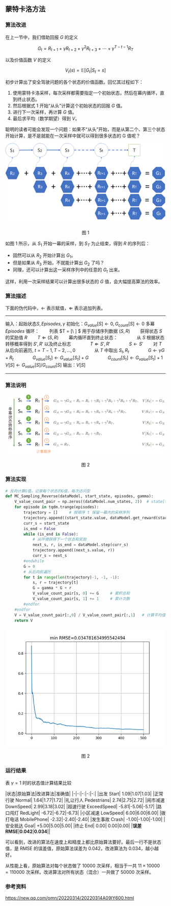 
## 蒙特卡洛方法

### 算法改进

在上一节中，我们借助回报 $G$ 的定义

$$
G_t = R_{t+1}+\gamma R_{t+2}+\gamma^2 R_{t+3}+ \cdots +\gamma^{T-t-1} R_{T}  \tag{1}
$$

以及价值函数 $V$ 的定义

$$
V_t(s) = \mathbb E [G_t | S_t = s]
\tag{2}
$$

初步计算出了安全驾驶问题的各个状态的价值函数。回忆其过程如下：

1. 使用蒙特卡洛采样，每次采样都需要指定一个初始状态，然后在幕内循环，直到终止状态。
2. 然后根据式 1 开始“从头”计算这个初始状态的回报 $G$ 值。
3. 进行下一次采样，再计算 $G$ 值。
4. 最后求平均（数学期望）得到 $V$。

聪明的读者可能会发现一个问题：如果不“从头”开始，而是从第二个、第三个状态开始计算，是不是就能在一次采样中就可以得到很多状态的 G 值呢？

<center>
<img src="./img/MC-1.png" width="600">

图 1 
</center>

如图 1 所示，从 $S_1$ 开始一幕的采样，到 $S_T$ 为止结束，得到 $R$ 的序列后：
- 固然可以从 $R_2$ 开始计算出 $G_1$。
- 但是如果从 $R_3$ 开始，不就能计算出 $G_2$ 了吗？
- 同理，还可以计算出这一采样序列中的任意的 $G_t$ 出来。

这样，利用一次采样结果可以计算出很多状态的 $G$ 值，会大幅提高算法的效率。


### 算法描述

下面的伪代码中，$\leftarrow$ 表示赋值，$\Leftarrow$ 表示追加列表。

---

输入：起始状态$S,Episodes,\gamma$
初始化：$G_{value}[S] \leftarrow 0, G_{count}[S] \leftarrow 0$
多幕 $Episodes$ 循环：
　　列表 $T = [\ ] $ 用于存储序列数据 $(S,R)$
　　获得状态 $S$ 的奖励值 $R$
　　$T \Leftarrow (S,R)$
　　幕内循环直到终止状态：
　　　　从 $S$ 根据状态转移概率得到 $S',R'$ 以及终止标志
　　　　$T \Leftarrow S',R'$
　　　　$S \leftarrow S'$
　　对 $T$ 从后向前遍历, $t=T-1,T-2,...,0$
　　　　从 $T$ 中取出 $S_t,R_t$
　　　　$G \leftarrow \gamma G+R_t$
　　　　$G_{value}[S_t] \leftarrow G_{value}[S_t]+G$
　　　　$G_{count}[S_t] \leftarrow G_{value}[S_t]+1$
$V[S] \leftarrow G_{value}[S] / G_{count}[S]$
输出：$V[S]$

---

### 算法说明

<center>
<img src="./img/MC-2.png">

图 2
</center>


### 算法实现

```Python
# 反向计算G值，记录每个状态的G值，每次访问型
def MC_Sampling_Reverse(dataModel, start_state, episodes, gamma):
    V_value_count_pair = np.zeros((dataModel.num_states, 2))  # state[total value, count of g]
    for episode in tqdm.trange(episodes):
        trajectory = []     # 按顺序 t 保留一幕内的采样序列
        trajectory.append((start_state.value, dataModel.get_reward(start_state)))
        curr_s = start_state
        is_end = False
        while (is_end is False):
            # 从环境获得下一个状态和奖励
            next_s, r, is_end = dataModel.step(curr_s)
            trajectory.append((next_s.value, r))
            curr_s = next_s
        #endwhile
        G = 0
        # 从后向前遍历
        for t in range(len(trajectory)-1, -1, -1):
            s, r = trajectory[t]
            G = gamma * G + r
            V_value_count_pair[s, 0] += G     # 累积总和
            V_value_count_pair[s, 1] += 1     # 累计次数
        #endfor
    #endfor
    V = V_value_count_pair[:,0] / V_value_count_pair[:,1]   # 计算平均值
    return V
```



<center>
<img src="./img/MC-2-RMSE.png" width="500">

图 2
</center>

### 运行结果

表   $\gamma=1$ 时的状态值计算结果比较

|状态|原始算法|改进算法|准确值|
|-|-:|-:|-:|-:|
|出发 Start|           1.09|1.07|1.03|
|正常行驶 Normal|      1.64|1.77|1.72|
|礼让行人 Pedestrians| 2.74|2.75|2.72|
|闹市减速 DownSpeed|   2.99|3.18|3.02|
|超速行驶 ExceedSpeed| -5.81|-5.06|-5.17|
|路口闯灯 RedLight|    -6.72|-6.72|-6.73|
|小区减速 LowSpeed|     6.00|6.00|6.00|
|拨打电话 MobilePhone| -2.32|-2.40|-2.40|
|发生事故 Crash|       -1.00|-1.00|-1.00|
|安全抵达 Goal|        +5.00|5.00|5.00|
|终止 End|              0.00| 0.00|0.00|
|**误差 RMSE**|**0.042**|**0.034**||

可以看到，改进的算法在速度上和精度上都比原始算法要好。最后一行不是状态值，是 RMSE 的误差值，原始算法误差为 0.042，改进算法为 0.034，越小越好。

从性能上看，原始算法对每个状态做了 10000 次采样，相当于一共 $11 \times 10000=110000$ 次采样。改进算法对所有状态（混合）一共做了 50000 次采样。



### 参考资料

https://new.qq.com/omn/20220314/20220314A09IY600.html